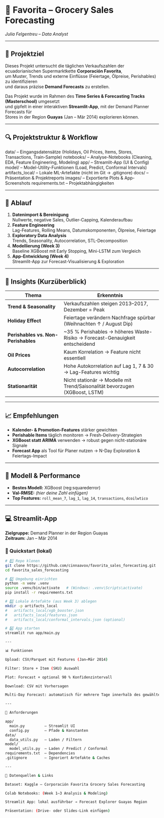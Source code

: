 # 🛒 Favorita – Grocery Sales Forecasting  
*Julia Felgentreu – Data Analyst*

---

## 🎯 Projektziel

Dieses Projekt untersucht die täglichen Verkaufszahlen der ecuadorianischen Supermarktkette **Corporación Favorita**,  
um Muster, Trends und externe Einflüsse (Feiertage, Ölpreise, Perishables) zu identifizieren  
und daraus präzise **Demand Forecasts** zu erstellen.

Das Projekt wurde im Rahmen des **Time Series & Forecasting Tracks (Masterschool)** umgesetzt  
und gipfelt in einer interaktiven **Streamlit-App**, mit der Demand Planner Forecasts für  
Stores in der Region **Guayas** (Jan – Mär 2014) explorieren können.

---

## 🔍 Projektstruktur & Workflow

data/ – Eingangsdatensätze (Holidays, Oil Prices, Items, Stores, Transactions, Train-Sample)
notebooks/ – Analyse-Notebooks (Cleaning, EDA, Feature Engineering, Modeling)
app/ – Streamlit-App (UI & Config)
model/ – Model-Utility-Funktionen (Load, Predict, Conformal Intervals)
artifacts_local/ – Lokale ML-Artefakte (nicht im Git → .gitignore)
docs/ – Präsentation & Projektreports
images/ – Exportierte Plots & App-Screenshots
requirements.txt – Projektabhängigkeiten


---

## 🧩 Ablauf

1. **Datenimport & Bereinigung**  
   Nullwerte, negative Sales, Outlier-Capping, Kalenderaufbau  
2. **Feature Engineering**  
   Lag-Features, Rolling Means, Datumskomponenten, Ölpreise, Feiertage  
3. **Exploratory Data Analysis**  
   Trends, Seasonality, Autocorrelation, STL-Decomposition  
4. **Modellierung (Week 3)**  
   Baseline XGBoost mit Early Stopping, Mini-LSTM zum Vergleich  
5. **App-Entwicklung (Week 4)**  
   Streamlit-App zur Forecast-Visualisierung & Exploration  

---

## 🧠 Insights (Kurzüberblick)

| Thema | Erkenntnis |
|-------|-------------|
| **Trend & Seasonality** | Verkaufszahlen steigen 2013–2017, Dezember = Peak |
| **Holiday Effect** | Feiertage verändern Nachfrage spürbar (Weihnachten ↑ / August Dip) |
| **Perishables vs. Non-Perishables** | ~35 % Perishables → höheres Waste-Risiko → Forecast-Genauigkeit entscheidend |
| **Oil Prices** | Kaum Korrelation → Feature nicht essentiell |
| **Autocorrelation** | Hohe Autokorrelation auf Lag 1, 7 & 30 → Lag-Features wichtig |
| **Stationarität** | Nicht stationär → Modelle mit Trend/Saisonalität bevorzugen (XGBoost, LSTM) |

---

## 📈 Empfehlungen

- **Kalender- & Promotion-Features** stärker gewichten  
- **Perishable Items** täglich monitoren → Fresh-Delivery-Strategien  
- **XGBoost statt ARIMA** verwenden → robust gegen nicht-stationäre Signale  
- **Forecast App** als Tool für Planer nutzen → N-Day Exploration & Feiertags-Impact  

---

## 🧮 Modell & Performance

- **Bestes Modell:** XGBoost (reg:squarederror)  
- **Val-RMSE:** *(hier deine Zahl einfügen)*  
- **Top Features:** `roll_mean_7`, `lag_1`, `lag_14`, `transactions`, `dcoilwtico`

---

## 💻 Streamlit-App

**Zielgruppe:** Demand Planner in der Region Guayas  
**Zeitraum:** Jan – Mär 2014  

### 🚀 Quickstart (lokal)

```bash
# 1️⃣ Repo klonen
git clone https://github.com/cinnaavox/favorita_sales_forecasting.git
cd favorita_sales_forecasting

# 2️⃣ Umgebung einrichten
python -m venv .venv
source .venv/bin/activate   # (Windows: .venv\Scripts\activate)
pip install -r requirements.txt

# 3️⃣ Lokale Artefakte (aus Week 3) ablegen
mkdir -p artifacts_local
#   artifacts_local/xgb_booster.json
#   artifacts_local/features.json
#   artifacts_local/conformal_intervals.json (optional)

# 4️⃣ App starten
streamlit run app/main.py

---

📊 Funktionen

Upload: CSV/Parquet mit Features (Jan–Mär 2014)

Filter: Store + Item (SKU) Auswahl

Plot: Forecast + optional 90 % Konfidenzintervall

Download: CSV mit Vorhersagen

Multi-Day Forecast: automatisch für mehrere Tage innerhalb des gewählten Fensters

---

🧭 Anforderungen

app/
  main.py         – Streamlit UI
  config.py       – Pfade & Konstanten
data/
  data_utils.py   – Laden / Filtern
model/
  model_utils.py  – Laden / Predict / Conformal
requirements.txt  – Dependencies
.gitignore        – Ignoriert Artefakte & Caches

---

📂 Datenquellen & Links

Dataset: Kaggle – Corporación Favorita Grocery Sales Forecasting

Colab Notebooks: (Week 1–3 Analysis & Modeling)

Streamlit App: lokal ausführbar → Forecast Explorer Guayas Region

Präsentation: (Drive- oder Slides-Link einfügen)

